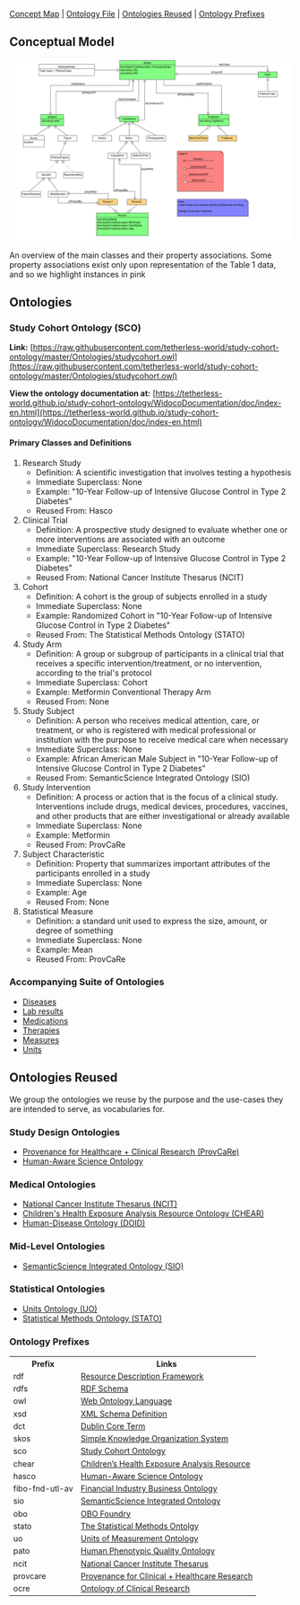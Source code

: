 [Concept Map](#conceptual-model) | [Ontology File](#ontologies) | [Ontologies Reused](#ontologies-reused) | [Ontology Prefixes](#ontology-prefixes)

## Conceptual Model

![Concept Map Subject Model](images/ConceptModel_Journalism.png)

An overview of the main classes and their property associations. Some property associations exist only upon
representation of the Table 1 data, and so we highlight instances in pink

## Ontologies

### Study Cohort Ontology (SCO)

**Link:**
[https://raw.githubusercontent.com/tetherless-world/study-cohort-ontology/master/Ontologies/studycohort.owl](https://raw.githubusercontent.com/tetherless-world/study-cohort-ontology/master/Ontologies/studycohort.owl)

**View the ontology documentation at:**
[https://tetherless-world.github.io/study-cohort-ontology/WidocoDocumentation/doc/index-en.html](https://tetherless-world.github.io/study-cohort-ontology/WidocoDocumentation/doc/index-en.html)

#### Primary Classes and Definitions

1. Research Study
    - Definition: A scientific investigation that involves testing a hypothesis
    - Immediate Superclass: None
    - Example: "10-Year Follow-up of Intensive Glucose Control in Type 2 Diabetes"
    - Reused From: Hasco
1. Clinical Trial
    - Definition: A prospective study designed to evaluate whether one or more interventions are associated with an outcome
    - Immediate Superclass: Research Study
    - Example: "10-Year Follow-up of Intensive Glucose Control in Type 2 Diabetes"
    - Reused From: National Cancer Institute Thesarus (NCIT)
1. Cohort
    - Definition: A cohort is the group of subjects enrolled in a study
    - Immediate Superclass: None
    - Example: Randomized Cohort in "10-Year Follow-up of Intensive Glucose Control in Type 2 Diabetes"
    - Reused From: The Statistical Methods Ontology (STATO)
1. Study Arm
    - Definition: A group or subgroup of participants in a clinical trial that receives a specific intervention/treatment,
    or no intervention, according to the trial's protocol
    - Immediate Superclass: Cohort
    - Example: Metformin Conventional Therapy Arm
    - Reused From: None
1. Study Subject
    - Definition: A person who receives medical attention, care, or treatment, or who is registered with medical
    professional or institution with the purpose to receive medical care when necessary
    - Immediate Superclass: None
    - Example: African American Male Subject in "10-Year Follow-up of Intensive Glucose Control in Type 2 Diabetes"
    - Reused From: SemanticScience Integrated Ontology (SIO)
1. Study Intervention
    - Definition: A process or action that is the focus of a clinical study. Interventions include drugs, medical devices,
    procedures, vaccines, and other products that are either investigational or already available
    - Immediate Superclass: None
    - Example: Metformin
    - Reused From: ProvCaRe
1. Subject Characteristic
    - Definition: Property that summarizes important attributes of the participants enrolled in a study
    - Immediate Superclass: None
    - Example: Age
    - Reused From: None
1. Statistical Measure
    - Definition: a standard unit used to express the size, amount, or degree of something
    - Immediate Superclass: None
    - Example: Mean
    - Reused From: ProvCaRe

### Accompanying Suite of Ontologies

- [Diseases](https://raw.githubusercontent.com/tetherless-world/study-cohort-ontology/master/Ontologies/diseases.owl)
- [Lab results](https://raw.githubusercontent.com/tetherless-world/study-cohort-ontology/master/Ontologies/labresults.owl)
- [Medications](https://raw.githubusercontent.com/tetherless-world/study-cohort-ontology/master/Ontologies/medications.owl)
- [Therapies](https://raw.githubusercontent.com/tetherless-world/study-cohort-ontology/master/Ontologies/therapies.owl)
- [Measures](https://raw.githubusercontent.com/tetherless-world/study-cohort-ontology/master/Ontologies/measures.owl)
- [Units](https://raw.githubusercontent.com/tetherless-world/study-cohort-ontology/master/Ontologies/units.owl)

## Ontologies Reused

We group the ontologies we reuse by the purpose and the use-cases they are intended to serve, as vocabularies for.

### Study Design Ontologies

- [Provenance for Healthcare + Clinical Research (ProvCaRe)](https://provcare.case.edu/)
- [Human-Aware Science Ontology](http://hadatac.org/ont/hasco/)

### Medical Ontologies

- [National Cancer Institute Thesarus (NCIT)](https://provcare.case.edu/)
- [Children's Health Exposure Analysis Resource Ontology (CHEAR)](https://bioportal.bioontology.org/ontologies/NCIT)
- [Human-Disease Ontology (DOID)](https://www.ebi.ac.uk/ols/ontologies/doid")

### Mid-Level Ontologies

- [SemanticScience Integrated Ontology
  (SIO)](https://raw.githubusercontent.com/micheldumontier/semanticscience/master/ontology/sio/release/sio-subset-labels.owl)

### Statistical Ontologies

- [Units Ontology
  (UO)](https://www.google.com/search?q=UO+ontology&rlz=1C5CHFA_enIN727IN729&oq=UO+ontology&aqs=chrome..69i57j69i60.3199j0j4&sourceid=chrome&ie=UTF-8)
- [Statistical Methods Ontology (STATO)](https://www.ebi.ac.uk/ols/ontologies/stato)

### Ontology Prefixes

<table style="width:100%">
  <tr>
    <th>Prefix</th>
    <th>Links</th>
  </tr>
  <tr>
    <td>rdf</td>
    <td><a href="http://www.w3.org/1999/02/22-rdf-syntax-ns">Resource Description Framework</a></td>
  </tr>
  <tr>
    <td>rdfs</td>
    <td><a href="http://www.w3.org/2000/01/rdf-schema"> RDF Schema</a> </td>
  </tr>
  <tr>
    <td>owl</td>
    <td><a href="http://www.w3.org/2002/07/owl#">Web Ontology Language </a> </td>
  </tr>
  <tr>
    <td> xsd</td>
    <td> <a href="http://www.w3.org/2001/XMLSchema#">XML Schema Definition</a></td>
  </tr>
  <tr>
    <td>dct</td>
    <td> <a href="http://purl.org/dc/terms/">Dublin Core Term</a> </td>
  </tr>
  <tr>
    <td>skos</td>
    <td> <a href="http://www.w3.org/2004/02/skos/core#">Simple Knowledge Organization System</a></td>
  </tr>
  <tr>
    <td>sco</td>
    <td> <a href="https://idea.tw.rpi.edu/projects/heals/studycohort/"> Study Cohort Ontology</a> </td>
  </tr>
  <tr>
    <td>chear</td>
    <td> <a href="http://hadatac.org/ont/chear#">Children’s Health Exposure Analysis Resource</a></td>
  </tr>
  <tr>
    <td>hasco</td>
    <td> <a href="http://hadatac.org/ont/hasco#"> Human-Aware Science Ontology</a> </td>
  </tr>
  <tr>
    <td>fibo-fnd-utl-av</td>
    <td> <a href="http://www.omg.org/spec/EDMC-FIBO/FND/Utilities/AnnotationVocabulary/">Financial Industry Business
        Ontology</a> </td>
  </tr>
  <tr>
    <td>sio</td>
    <td> <a href="http://semanticscience.org/resource/">SemanticScience Integrated Ontology</a> </td>
  </tr>
  <tr>
    <td>obo</td>
    <td> <a href="http://purl.obolibrary.org/obo/">OBO Foundry</a> </td>
  </tr>
  <tr>
    <td>stato</td>
    <td> <a href="http://purl.obolibrary.org/obo/STATO_">The Statistical Methods Ontolgy</a> </td>
  </tr>
  <tr>
    <td>uo</td>
    <td><a href="http://purl.obolibrary.org/obo/UO_"> Units of Measurement Ontology</a> </td>
  </tr>
  <tr>
    <td>pato</td>
    <td> <a href="http://purl.obolibrary.org/obo/PATO_"> Human Phenotypic Quality Ontology</a> </td>
  </tr>
  <tr>
    <td>ncit</td>
    <td> <a href="http://purl.obolibrary.org/obo/NCI_">National Cancer Institute Thesarus</a> </td>
  </tr>
  <tr>
    <td>provcare</td>
    <td> <a href="http://www.case.edu/ProvCaRe/provcare#">Provenance for Clinical + Healthcare Research</a> </td>
  </tr>
  <tr>
    <td>ocre</td>
    <td> <a href="http://purl.org/net/OCRe/OCRe.owl/#"> Ontology of Clinical Research</a> </td>
  </tr>
</table>
